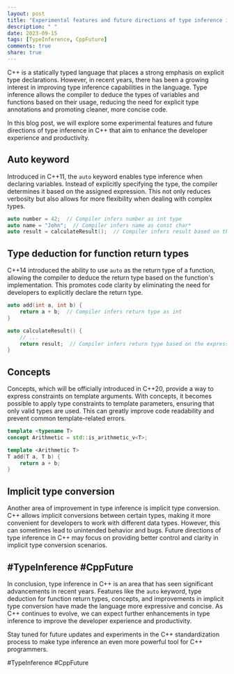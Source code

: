 ```yaml
---
layout: post
title: "Experimental features and future directions of type inference in C++"
description: " "
date: 2023-09-15
tags: [TypeInference, CppFuture]
comments: true
share: true
---
```


C++ is a statically typed language that places a strong emphasis on explicit type declarations. However, in recent years, there has been a growing interest in improving type inference capabilities in the language. Type inference allows the compiler to deduce the types of variables and functions based on their usage, reducing the need for explicit type annotations and promoting cleaner, more concise code.

In this blog post, we will explore some experimental features and future directions of type inference in C++ that aim to enhance the developer experience and productivity.

## Auto keyword

Introduced in C++11, the `auto` keyword enables type inference when declaring variables. Instead of explicitly specifying the type, the compiler determines it based on the assigned expression. This not only reduces verbosity but also allows for more flexibility when dealing with complex types.

```cpp
auto number = 42;  // Compiler infers number as int type
auto name = "John";  // Compiler infers name as const char*
auto result = calculateResult();  // Compiler infers result based on the return type of calculateResult()
```

## Type deduction for function return types

C++14 introduced the ability to use `auto` as the return type of a function, allowing the compiler to deduce the return type based on the function's implementation. This promotes code clarity by eliminating the need for developers to explicitly declare the return type.

```cpp
auto add(int a, int b) {
    return a + b;  // Compiler infers return type as int
}

auto calculateResult() {
    // ...
    return result;  // Compiler infers return type based on the expression
}
```

## Concepts

Concepts, which will be officially introduced in C++20, provide a way to express constraints on template arguments. With concepts, it becomes possible to apply type constraints to template parameters, ensuring that only valid types are used. This can greatly improve code readability and prevent common template-related errors.

```cpp
template <typename T>
concept Arithmetic = std::is_arithmetic_v<T>;

template <Arithmetic T>
T add(T a, T b) {
    return a + b;
}
```

## Implicit type conversion

Another area of improvement in type inference is implicit type conversion. C++ allows implicit conversions between certain types, making it more convenient for developers to work with different data types. However, this can sometimes lead to unintended behavior and bugs. Future directions of type inference in C++ may focus on providing better control and clarity in implicit type conversion scenarios.

## #TypeInference #CppFuture

In conclusion, type inference in C++ is an area that has seen significant advancements in recent years. Features like the `auto` keyword, type deduction for function return types, concepts, and improvements in implicit type conversion have made the language more expressive and concise. As C++ continues to evolve, we can expect further enhancements in type inference to improve the developer experience and productivity.

Stay tuned for future updates and experiments in the C++ standardization process to make type inference an even more powerful tool for C++ programmers.

#TypeInference #CppFuture